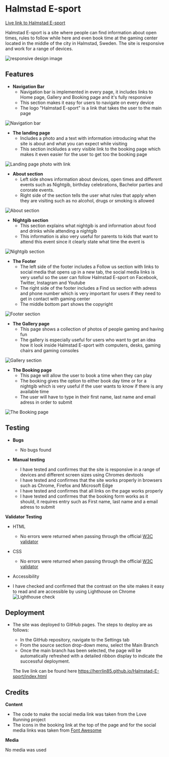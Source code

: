 # Halmstad E-sport
[Live link to Halmstad E-sport](https://herrlin85.github.io/Halmstad-E-sport/)

Halmstad E-sport is a site where people can find information about open times, rules to follow while here and even book time at the gaming center located in the middle of the city in Halmstad, Sweden. The site is responsive and work for a range of devices.

![responsive design image](assets/images/Readme-images/responsive.png)

## Features

 - **Navigation Bar**
     - Navigation bar is implemented in every page, it includes links to Home page, Gallery and Booking page and it's fully responsive
    - This section makes it easy for users to navigate on every device 
    - The logo "Halmstad E-sport" is a link that takes the user to the main page


![Navigation bar](assets/images/Readme-images/Nav.png)

 - **The landing page**
     - Includes a photo and a text with information introducing what the site is about and what you can expect while visiting
     - This section inckludes a very visible link to the booking page which makes it even easier for the user to get too the booking page

![Landing page photo with link](assets/images/Readme-images/landing.png)

 - **About section**
     - Left side shows information about devices, open times and different events such as Nightgib, birthday celebrations, Bachelor parties and cororate events.
     - Right side of the section tells the user what rules that apply when they are visiting such as no alcohol, drugs or smoking is allowed

![About section](assets/images/Readme-images/About.png)

 - **Nightgib section**
     - This section explains what nightgib is and information about food and drinks while attending a nightgib
     - This information is also very useful for parents to kids that want to attend this event since it clearly state what time the event is

![Nightgib section](assets/images/Readme-images/Nightgib.png)

 - **The Footer**
     - The left side of the footer includes a Follow us section with links to social media that opens up in a new tab, the social media links is very useful so the user can follow Halmstad E-sport on Facebook, Twitter, Instagram and Youtube
     - The right side of the footer includes a Find us section with adress and phone number which is very important for users if they need to get in contact with gaming center
     - The middle bottom part shows the copyright

![Footer section](assets/images/Readme-images/footer.png)

 - **The Gallery page**
    - This page shows a collection of photos of people gaming and having fun
    - The gallery is especially useful for users who want to get an idea how it look inside Halmstad E-sport with computers, desks, gaming chairs and gaming consoles

![Gallery section](assets/images/Readme-images/gallery.png)

 - **The Booking page**
    - This page will allow the user to book a time when they can play
    - The booking gives the option to either book day time or for a nightgib which is very useful if the user wants to know if there is any available time
    - The user will have to type in their first name, last name and email adress in order to submit 

![The Booking page](assets/images/Readme-images/booking.png)

## Testing

  - **Bugs**
    - No bugs found

  - **Manual testing**
     - I have tested and confirmes that the site is responsive in a range of devices and different screen sizes using Chromes devtools
     - I have tested and confirmes that the site works properly in browsers such as Chrome, Firefox and Microsoft Edge
     - I have tested and confirmes that all links on the page works properly
     - I have tested and confirmes that the booking form works as it should, it requires entry such as First name, last name and a email adress to submit


**Validator Testing**
 - HTML
   - No errors were returned when passing through the official [W3C validator](https://validator.w3.org/nu/?doc=https%3A%2F%2Fherrlin85.github.io%2FHalmstad-E-sport%2Findex.html)
  
  - CSS
    - No errors were returned when passing through the official [W3C validator](https://jigsaw.w3.org/css-validator/validator?uri=https%3A%2F%2Fherrlin85.github.io%2FHalmstad-E-sport%2Findex.html&profile=css3svg&usermedium=all&warning=1&vextwarning=&lang=sv#css)

  - Accessibility 
   - I have checked and confirmed that the contrast on the site makes it easy to read and are accessible by using Lighthouse on Chrome
![Lighthouse check](assets/images/Readme-images/Lighthouse.png)


## Deployment

- The site was deployed to GitHub pages. The steps to deploy are as follows:
  - In the GitHub repository, navigate to the Settings tab
  - From the source section drop-down menu, select the Main Branch
  - Once the main branch has been selected, the page will be automatically refreshed with a detailed ribbon display to indicate the successful deployment.

  The live link can be found here https://herrlin85.github.io/Halmstad-E-sport/index.html

## Credits

**Content**
- The code to make the social media link was taken from the Love Running project
- The icons in the booking link at the top of the page and for the social media links was taken from [Font Awesome](https://fontawesome.com/)

**Media**

No media was used